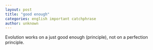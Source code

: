 ```yaml
---
layout: post
title: "good enough"
categories: english important catchphrase
author: unknown
---
```


Evolution works on a just good enough (principle), not on a perfection principle.
